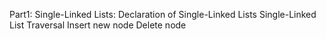 Part1: Single-Linked Lists:
Declaration of Single-Linked Lists
Single-Linked List Traversal
Insert new node
Delete node

